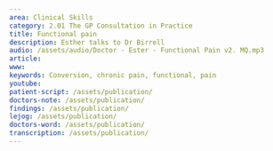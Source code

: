 ```yaml
---
area: Clinical Skills
category: 2.01 The GP Consultation in Practice
title: Functional pain
description: Esther talks to Dr Birrell
audio: /assets/audio/Doctor - Ester - Functional Pain v2. MQ.mp3
article: 
www: 
keywords: Conversion, chronic pain, functional, pain
youtube:
patient-script: /assets/publication/
doctors-note: /assets/publication/
findings: /assets/publication/
lejog: /assets/publication/
doctors-word: /assets/publication/
transcription: /assets/publication/
--- 
```

